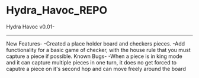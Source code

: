 # Hydra_Havoc_REPO























Hydra Havoc v0.01-
________________________________________________________________________________________________________________
New Features-
    -Created a place holder board and checkers pieces.
    -Add functionality for a basic game of checker, with the house rule that you must capture a piece if possible.
Known Bugs-
    -When a piece is in king mode and it can capture multiple pieces in one turn,
     it does no get forced to caputre a piece on it's second hop and can move freely around the board